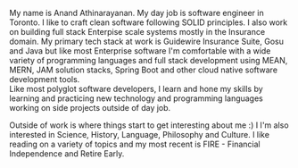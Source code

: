 My name is Anand Athinarayanan. My day job is software engineer in Toronto. I like to craft clean software following SOLID principles. I also work on building full stack Enterpise scale systems mostly in the Insurance domain. 
My primary tech stack at work is Guidewire Insurance Suite, Gosu and Java but like most Enterprise software I'm comfortable with a wide variety of programming languages and full stack development using MEAN, MERN, JAM solution stacks, Spring Boot and other cloud native software development tools.  
Like most polyglot software developers, I learn and hone my skills by learning and practicing new technology and programming languages working on side projects outside of day job. 

Outside of work is where things start to get interesting about me :) 
I I'm also interested in Science, History, Language, Philosophy and Culture. I like reading on a variety of topics and my most recent is FIRE - Financial Independence and Retire Early.

